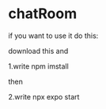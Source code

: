 # chatRoom

if you want to use it do this:

download this and 

1.write npm imstall

then

2.write npx expo start
